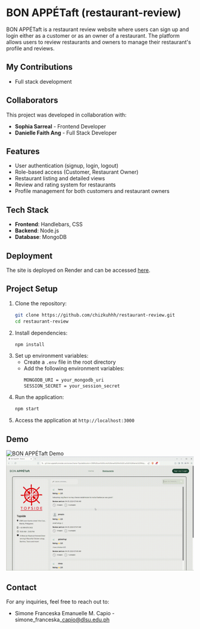 # BON APPÉTaft (restaurant-review)

BON APPÉTaft is a restaurant review website where users can sign up and login either as a customer or as an owner of a restaurant. The platform allows users to review restaurants and owners to manage their restaurant's profile and reviews.

## My Contributions
- Full stack development

## Collaborators
This project was developed in collaboration with:
- **Sophia Sarreal** - Frontend Developer
- **Danielle Faith Ang** - Full Stack Developer

## Features

- User authentication (signup, login, logout)
- Role-based access (Customer, Restaurant Owner)
- Restaurant listing and detailed views
- Review and rating system for restaurants
- Profile management for both customers and restaurant owners

## Tech Stack

- **Frontend**: Handlebars, CSS
- **Backend**: Node.js
- **Database**: MongoDB

## Deployment

The site is deployed on Render and can be accessed [here](https://g12-bon-appetaft.onrender.com/).

## Project Setup

1. Clone the repository:
    ```bash
    git clone https://github.com/chizkuhhh/restaurant-review.git
    cd restaurant-review
    ```
2. Install dependencies:
    ```bash
    npm install
    ```
3. Set up environment variables:
    - Create a `.env` file in the root directory
    - Add the following environment variables:
      ```plaintext
      MONGODB_URI = your_mongodb_uri
      SESSION_SECRET = your_session_secret
      ```
4. Run the application:
    ```bash
    npm start
    ```
5. Access the application at `http://localhost:3000`

## Demo

![BON APPÉTaft Demo](./assets/bon-appetaft-demo.gif)
![BON APPÉTaft Demo](./assets/bon-appetaft-demo2.gif)

## Contact
For any inquiries, feel free to reach out to:
- Simone Franceska Emanuelle M. Capio - simone\_franceska\_capio@dlsu.edu.ph
